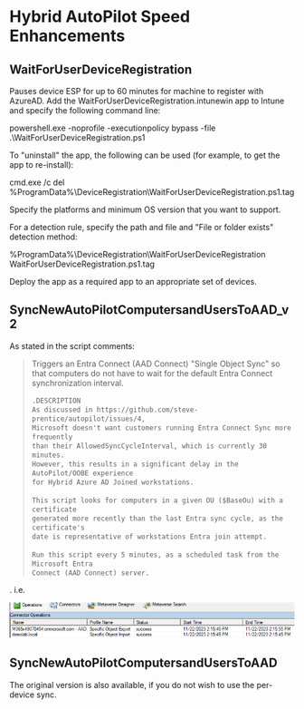 # Hybrid AutoPilot Speed Enhancements
## WaitForUserDeviceRegistration
Pauses device ESP for up to 60 minutes for machine to register with AzureAD.
Add the WaitForUserDeviceRegistration.intunewin app to Intune and specify the following command line:

powershell.exe -noprofile -executionpolicy bypass -file .\WaitForUserDeviceRegistration.ps1

To "uninstall" the app, the following can be used (for example, to get the app to re-install):

cmd.exe /c del %ProgramData%\DeviceRegistration\WaitForUserDeviceRegistration.ps1.tag

Specify the platforms and minimum OS version that you want to support.

For a detection rule, specify the path and file and "File or folder exists" detection method:

%ProgramData%\DeviceRegistration\WaitForUserDeviceRegistration
WaitForUserDeviceRegistration.ps1.tag

Deploy the app as a required app to an appropriate set of devices.

## SyncNewAutoPilotComputersandUsersToAAD_v2

As stated in the script comments:

<blockquote>
    Triggers an Entra Connect (AAD Connect) "Single Object Sync" so that computers
    do not have to wait for the default Entra Connect synchronization interval.

    .DESCRIPTION
    As discussed in https://github.com/steve-prentice/autopilot/issues/4, 
    Microsoft doesn't want customers running Entra Connect Sync more frequently
    than their AllowedSyncCycleInterval, which is currently 30 minutes.
    However, this results in a significant delay in the AutoPilot/OOBE experience
    for Hybrid Azure AD Joined workstations.

    This script looks for computers in a given OU ($BaseOu) with a certificate
    generated more recently than the last Entra sync cycle, as the certificate's
    date is representative of workstations Entra join attempt.

    Run this script every 5 minutes, as a scheduled task from the Microsoft Entra
    Connect (AAD Connect) server.
</blockquote>.
i.e.

![Sample Run History](./readme_pictures/miisclient.png)

## SyncNewAutoPilotComputersandUsersToAAD
The original version is also available, if you do not wish to use the per-device sync.